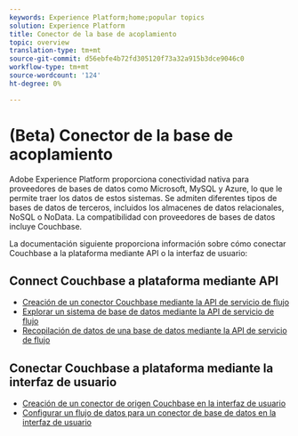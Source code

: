 ```yaml
---
keywords: Experience Platform;home;popular topics
solution: Experience Platform
title: Conector de la base de acoplamiento
topic: overview
translation-type: tm+mt
source-git-commit: d56ebfe4b72fd305120f73a32a915b3dce9046c0
workflow-type: tm+mt
source-wordcount: '124'
ht-degree: 0%

---
```



# (Beta) Conector de la base de acoplamiento

Adobe Experience Platform proporciona conectividad nativa para proveedores de bases de datos como Microsoft, MySQL y Azure, lo que le permite traer los datos de estos sistemas. Se admiten diferentes tipos de bases de datos de terceros, incluidos los almacenes de datos relacionales, NoSQL o NoData. La compatibilidad con proveedores de bases de datos incluye Couchbase.

La documentación siguiente proporciona información sobre cómo conectar Couchbase a la plataforma mediante API o la interfaz de usuario:

## Connect Couchbase a plataforma mediante API

- [Creación de un conector Couchbase mediante la API de servicio de flujo](../../tutorials/api/create/databases/couchbase.md)
- [Explorar un sistema de base de datos mediante la API de servicio de flujo](../../tutorials/api/explore/database-nosql.md)
- [Recopilación de datos de una base de datos mediante la API de servicio de flujo](../../tutorials/api/collect/database-nosql.md)

## Conectar Couchbase a plataforma mediante la interfaz de usuario

- [Creación de un conector de origen Couchbase en la interfaz de usuario](../../tutorials/ui/create/databases/couchbase.md)
- [Configurar un flujo de datos para un conector de base de datos en la interfaz de usuario](../../tutorials/ui/dataflow/databases.md)